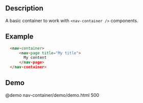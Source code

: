 <!--
@module {can.Component} nav-page <nav-page />
@parent can-admin.components

-->

## Description

A basic container to work with `<nav-container />` components.

## Example

```html
  <nav-container>
      <nav-page title="My title">
        My content
      </nav-page>
  </nav-container>
```

## Demo

@demo nav-container/demo/demo.html 500
